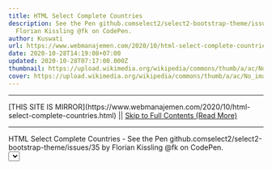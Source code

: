 ```yaml
---
title: HTML Select Complete Countries
description: See the Pen github.comselect2/select2-bootstrap-theme/issues/35 by
  Florian Kissling @fk on CodePen.
author: Kuswati
url: https://www.webmanajemen.com/2020/10/html-select-complete-countries.html
date: 2020-10-28T14:19:08+07:00
updated: 2020-10-28T07:17:00.000Z
thumbnail: https://upload.wikimedia.org/wikipedia/commons/thumb/a/ac/No_image_available.svg/2048px-No_image_available.svg.png
cover: https://upload.wikimedia.org/wikipedia/commons/thumb/a/ac/No_image_available.svg/2048px-No_image_available.svg.png
---
```


<hr/> [THIS SITE IS MIRROR](https://www.webmanajemen.com/2020/10/html-select-complete-countries.html) || <a href="https://www.webmanajemen.com/2020/10/html-select-complete-countries.html" rel="follow" class="button" id="read-more">Skip to Full Contents (Read More)</a> <hr/> HTML Select Complete Countries - See the Pen github.comselect2/select2-bootstrap-theme/issues/35 by Florian Kissling @fk on CodePen. <div class="input-group select2-bootstrap-operator">
      <select class="form-control select2-single" tabindex="-1" aria-hidden="true">
        <option></option>
        <optgroup label="Alaskan/Hawa <hr/> [THIS SITE IS MIRROR](https://www.webmanajemen.com/2020/10/html-select-complete-countries.html) || <a href="https://www.webmanajemen.com/2020/10/html-select-complete-countries.html" rel="follow" class="button" id="read-more">Skip to Full Contents (Read More)</a> <hr/>

<script>
    if (location.host.includes('dimaslanjaka12')) {
      location.replace('https://www.webmanajemen.com/2020/10/html-select-complete-countries.html');
    }
  </script>